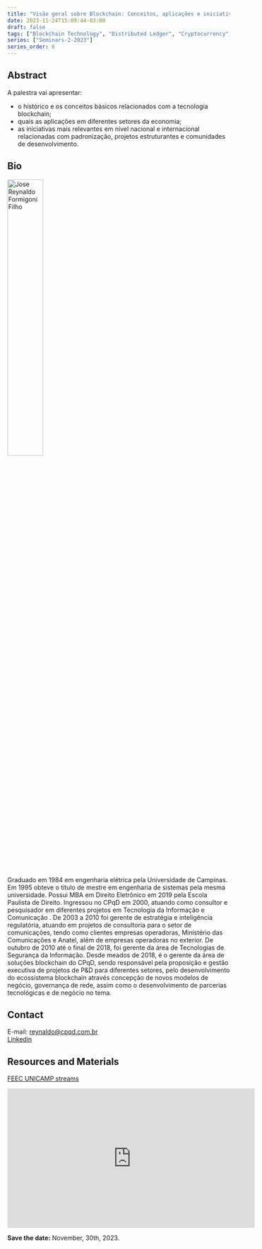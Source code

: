 ```yaml
---
title: "Visão geral sobre Blockchain: Conceitos, aplicações e iniciativas relevantes"
date: 2023-11-24T15:09:44-03:00
draft: false
tags: ["Blockchain Technology", "Distributed Ledger", "Cryptocurrency", "Smart Contracts", "Blockchain Applications", "National Initiatives", "International Initiatives", "Blockchain Development", "Standardization", "Economic Sectors"]
series: ["Seminars-2-2023"]
series_order: 6
---
```


## Abstract
A palestra vai apresentar: 
* o histórico e os conceitos básicos relacionados com a tecnologia blockchain;
* quais as aplicações em diferentes setores da economia;
* as iniciativas mais relevantes em nível nacional e internacional relacionadas com padronização, projetos estruturantes e comunidades de desenvolvimento.

## Bio
<img alt="Jose Reynaldo Formigoni Filho" src="/seminars-2-2023/6/jose.png" style="width: 40%; height: 160x;">

Graduado em 1984 em engenharia elétrica pela Universidade de Campinas. Em 1995 obteve o título de mestre em engenharia de sistemas pela mesma universidade.  Possui MBA em Direito Eletrônico em 2019 pela Escola Paulista de Direito.  Ingressou no CPqD em 2000, atuando como consultor e pesquisador em diferentes projetos em Tecnologia da Informação e Comunicação . De 2003 a 2010 foi gerente de estratégia e inteligência regulatória, atuando em projetos de consultoria para o setor de comunicações, tendo como clientes empresas operadoras, Ministério das Comunicações e Anatel, além de empresas operadoras no exterior. De outubro de 2010 até o final de 2018, foi gerente da área de Tecnologias de Segurança da Informação. Desde meados de 2018, é o gerente da área de soluções blockchain do CPqD, sendo responsável pela proposição e gestão executiva de projetos de P&D para diferentes setores, pelo desenvolvimento do ecossistema blockchain através concepção de novos modelos de negócio, governança de rede, assim como o desenvolvimento de parcerias tecnológicas e de negócio no tema.

## Contact
E-mail: reynaldo@cpqd.com.br \
[Linkedin](https://www.linkedin.com/in/jos%C3%A9-reynaldo-formigoni-filho-msc-b480034/?originalSubdomain=br)

## Resources and Materials
[FEEC UNICAMP streams](https://www.youtube.com/@feec-unicamp/streams)


<iframe width="560" height="315" src="https://www.youtube.com/embed/FIfrPt8eHXk" title="YouTube video player" frameborder="0" allow="accelerometer; autoplay; clipboard-write; encrypted-media; gyroscope; picture-in-picture; web-share" allowfullscreen></iframe>

**Save the date:** November, 30th, 2023.